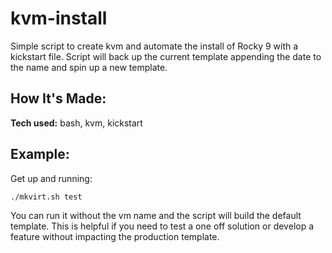 # kvm-install
Simple script to create kvm and automate the install of Rocky 9 with a kickstart file.
Script will back up the current template appending the date to the name and spin up a new template.



## How It's Made:
**Tech used:** bash, kvm, kickstart

## Example:

Get up and running:
```
./mkvirt.sh test
```

You can run it without the vm name and the script will build the default template. 
This is helpful if you need to test a one off solution or develop a feature without impacting the production template.
